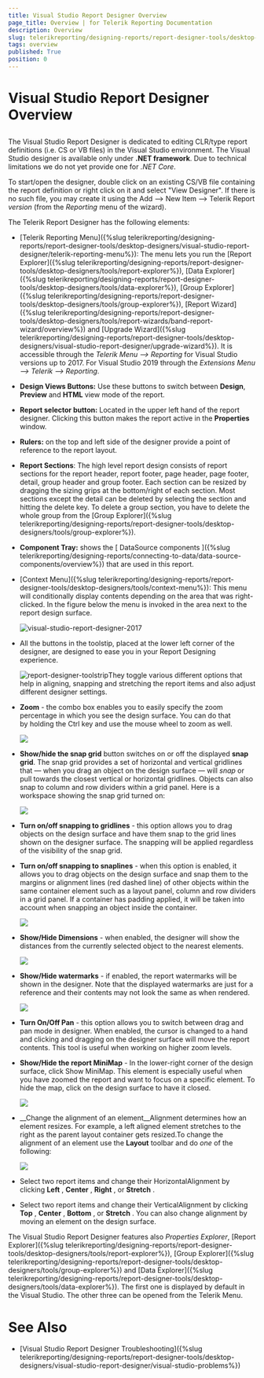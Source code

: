 ```yaml
---
title: Visual Studio Report Designer Overview
page_title: Overview | for Telerik Reporting Documentation
description: Overview
slug: telerikreporting/designing-reports/report-designer-tools/desktop-designers/visual-studio-report-designer/overview
tags: overview
published: True
position: 0
---
```


# Visual Studio Report Designer Overview



## 

The Visual Studio Report Designer is dedicated to editing CLR/type report definitions (i.e. CS or VB files) in the Visual Studio environment. 
          The Visual Studio designer is available only under __.NET framework__. 
          Due to technical limitations we do not yet provide one for *.NET Core*.

To start/open the designer, double click on an existing CS/VB file containing the report definition or right click on it and select "View Designer". 
          If there is no such file, you may create it using the Add --> New Item --> Telerik Report *version* 
          (from the *Reporting* menu of the wizard).

The Telerik Report Designer has the following elements:

* [Telerik Reporting Menu]({%slug telerikreporting/designing-reports/report-designer-tools/desktop-designers/visual-studio-report-designer/telerik-reporting-menu%}): The menu lets you run the
              [Report Explorer]({%slug telerikreporting/designing-reports/report-designer-tools/desktop-designers/tools/report-explorer%}),
              [Data Explorer]({%slug telerikreporting/designing-reports/report-designer-tools/desktop-designers/tools/data-explorer%}),
              [Group Explorer]({%slug telerikreporting/designing-reports/report-designer-tools/desktop-designers/tools/group-explorer%}),
              [Report Wizard]({%slug telerikreporting/designing-reports/report-designer-tools/desktop-designers/tools/report-wizards/band-report-wizard/overview%}) and
              [Upgrade Wizard]({%slug telerikreporting/designing-reports/report-designer-tools/desktop-designers/visual-studio-report-designer/upgrade-wizard%}). It is accessible through the *Telerik Menu --> Reporting* for Visual Studio versions up to 2017. For Visual Studio 2019 through the *Extensions Menu --> Telerik --> Reporting*.
            

* __Design Views Buttons:__ Use these buttons to switch
              between __Design__, __Preview__ and
              __HTML__ view mode of the report.
            

* __Report selector button:__ Located in the upper left hand of the report designer. Clicking this button makes the report active in the __Properties__ window.
            

* __Rulers:__ on the top and left side of the designer provide a point of reference to the report layout.
            

* __Report Sections__: The high level report
              design consists of report sections for the report header, report footer, page
              header, page footer, detail, group header and group footer. Each section can be
              resized by dragging the sizing grips at the bottom/right of each section. Most
              sections except the detail can be deleted by selecting the section and hitting
              the delete key. To delete a group section, you have to delete the whole group from
              the [Group Explorer]({%slug telerikreporting/designing-reports/report-designer-tools/desktop-designers/tools/group-explorer%}).
            

* __Component Tray:__ shows the [
                DataSource components
              ]({%slug telerikreporting/designing-reports/connecting-to-data/data-source-components/overview%}) that are used in this report.
            

* [Context Menu]({%slug telerikreporting/designing-reports/report-designer-tools/desktop-designers/tools/context-menu%}):
              This menu will conditionally display contents depending on the area that was right-clicked.
              In the figure below the menu is invoked in the area next to the report design surface.
              
  ![visual-studio-report-designer-2017](images/Designer/visual-studio-report-designer-2017.png)

* All the buttons in the toolstip, placed at the lower left corner of the designer, are designed to ease you in your Report
              Designing experience.
              
  ![report-designer-toolstrip](images/Designer/report-designer-toolstrip.png)They toggle various different options that help in aligning, snapping and stretching the report items and also adjust different designer settings.

* __Zoom__ - the combo box enables you to easily specify the zoom percentage in which you see the design surface. You can do that by holding the Ctrl key and use the mouse wheel to zoom as well.
                  
  ![](images/snapGrid.png)

* __Show/hide the snap grid__ button switches on or off the displayed __snap grid__.
                  The snap grid provides a set of horizontal and vertical gridlines that — when you drag an object on the design surface — will *snap*
                  or pull towards the closest vertical or horizontal gridlines. Objects can also snap to column and row dividers within a grid panel.
                  Here is a workspace showing the snap grid turned on:
                  
  ![](images/snapGrid1.png)

* __Turn on/off snapping to gridlines__ - this option allows you to drag objects on the design surface and have them snap to the grid lines shown on the designer surface.
                  The snapping will be applied regardless of the visibility of the snap grid.
                

* __Turn on/off snapping to snaplines__ - when this option is enabled, it allows you to drag objects on the design surface and snap them
                  to the margins or alignment lines (red dashed line) of other objects within the same container element such as a layout panel, column and row dividers
                  in a grid panel. If a container has padding applied, it will be taken into account when snapping an object inside the container.
                  
  ![](images/snapGrid2.png)

* __Show/Hide Dimensions__ - when enabled, the designer will show the distances from the currently selected object to the nearest elements.
                  
  ![](images/snapGrid3.png)

* __Show/Hide watermarks__ - if enabled, the report watermarks will be shown in the designer. Note that the displayed watermarks are just for a reference
                  and their contents may not look the same as when rendered.
                  
  ![](images/snapGrid3.png)

* __Turn On/Off Pan__ - this option allows you to switch between drag and pan mode in designer.
                  When enabled, the cursor is changed to a hand and clicking and dragging on the designer surface will move the report contents. This tool is useful when working on higher zoom levels.
                

* __Show/Hide the report MiniMap__ - In the lower-right corner of the design surface, click Show MiniMap. This element is especially useful when you have zoomed the report and want to focus on a specific element. To hide the map, click on the design surface to have it closed.
              
  ![](images/snapGrid4.png)

* __Change the alignment of an element__Alignment determines how an element resizes. For example, a left aligned element stretches to the right as the parent layout container gets resized.To change the alignment of an element use the __Layout__ toolbar and do *one* of the following:
              
  ![](images/layoutToolbar.png)

* Select two report items and change their HorizontalAlignment by clicking __Left__ , __Center__ , __Right__ , or __Stretch__ .
                

* Select two report items and change their VerticalAlignment by clicking __Top__ , __Center__ , __Bottom__ , or __Stretch__ .
                You can also change alignment by moving an element on the design surface. 

The Visual Studio Report Designer features also *Properties Explorer*, 
          [Report Explorer]({%slug telerikreporting/designing-reports/report-designer-tools/desktop-designers/tools/report-explorer%}), 
          [Group Explorer]({%slug telerikreporting/designing-reports/report-designer-tools/desktop-designers/tools/group-explorer%}) and [Data Explorer]({%slug telerikreporting/designing-reports/report-designer-tools/desktop-designers/tools/data-explorer%}). 
          The first one is displayed by default in the Visual Studio. The other three can be opened from the Telerik Menu.
        

# See Also

 * [Visual Studio Report Designer Troubleshooting]({%slug telerikreporting/designing-reports/report-designer-tools/desktop-designers/visual-studio-report-designer/visual-studio-problems%})

